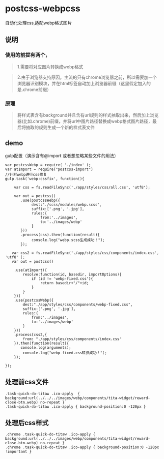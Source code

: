 # postcss-webpcss
自动化处理css,适配webp格式图片

## 说明
### 使用的前提有两个，
> 1.需要将对应图片转换成webp格式

> 2.由于浏览器支持原因，主流的只有chrome浏览器之前，所以需要加一个浏览器识别模块，并在html标签自动加上浏览器前缀（这里假定加入的是.chrome前缀）

### 原理
> 将样式表含有background并且含有url规则的样式抽取出来，然后加上浏览器(比如.chrome)前缀，并将url中图片路径替换成webp格式图片路径，最后将抽取的规则生成一个新的样式表文件

## demo

gulp配置（演示含有@import 或者想忽略某些文件的用法）
```
var postcssWebp = require( './index' );
var atImport = require("postcss-import")
//针对webp进行css修复
gulp.task('webp:cssfix', function(){
   
    var css = fs.readFileSync('./app/styles/css/all.css', 'utf8');
    
    var out = postcss()
       .use(postcssWebp({
            dest:"./scss/modules/webp.scss",
            suffix:['.png', '.jpg'],
            rules:{
                from:'../images',
                to:'../images/webp'
            }
       }))
       .process(css).then(function(result){
            console.log("webp.scss生成成功！");
       });

   var css2 = fs.readFileSync('./app/styles/css/components/index.css', 'utf8' );
   var out = postcss()
  
    .use(atImport({
        resolve:function(id, basedir, importOptions){
            if (id != 'webp-fixed.css'){
                return basedir+"/"+id;
            }
        }
    }))
    .use(postcssWebp({
        dest:"./app/styles/css/components/webp-fixed.css",
        suffix:['.png', '.jpg'],
        rules:{
            from:'../images',
            to:'../images/webp'
        }
    }))
    .process(css2,{
        from: "./app/styles/css/components/index.css"
    }).then(function(result){
       console.log(arguments);
        console.log("webp-fixed.css转换成功！");
    });
  
});
```

## 处理前css文件
```
.task-quick-do-titaw .ico-apply  { background:url(../../../images/webp/components/tita-widget/reward-close-btn.webp) no-repeat }
.task-quick-do-titaw .ico-apply { background-position:0 -120px }
```
## 处理后css样式
```
.chrome .task-quick-do-titaw .ico-apply { background:url(../../../images/webp/components/tita-widget/reward-close-btn.webp) no-repeat }
.chrome .task-quick-do-titaw .ico-apply { background-position:0 -120px !important }
```

